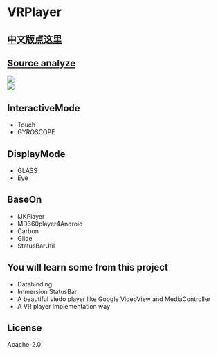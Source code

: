 # VRPlayer

## [中文版点这里](https://github.com/wheat7/VRPlayer/blob/master/README_CN.md)

## [Source analyze](http://wheat7.com/2017/06/08/vrplayer-source/)
       
![](http://ogzwf5uv0.bkt.clouddn.com/vrplayer1.gif)           
![](http://ogzwf5uv0.bkt.clouddn.com/2.gif)      

## InteractiveMode
* Touch
* GYROSCOPE

## DisplayMode
* GLASS
* Eye
    

## BaseOn
* IJKPlayer
* MD360player4Android 
* Carbon
* Glide
* StatusBarUtil

## You will learn some from this project
* Databinding
* Immersion StatusBar
* A beautiful viedo player like Google VideoView and MediaController
* A VR player Implementation way

## License
Apache-2.0

